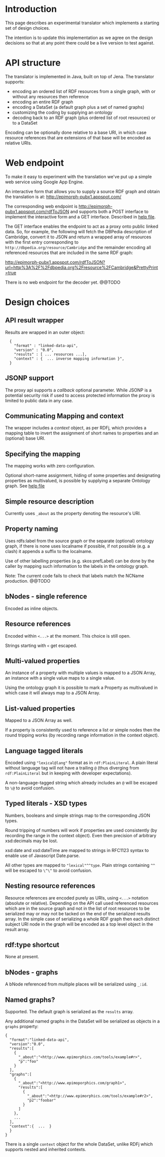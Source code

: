 

# Introduction #

This page describes an experimental translator which implements a starting set of design choices.

The intention is to update this implementation as we agree on the design decisions so that at any point there could be a live version to test against.

# API structure #

The translator is implemented in Java, built on top of Jena.
The translator supports:
  * encoding an ordered list of RDF resources from a single graph, with or without any resources then reference
  * encoding an entire RDF graph
  * encoding a DataSet (a default graph plus a set of named graphs)
  * customizing the coding by supplying an ontology
  * decoding back to an RDF graph (plus ordered list of root resources) or to a DataSet

Encoding can be optionally done relative to a base URI, in which case resource references that are extensions of that base will be encoded as relative URIs.

# Web endpoint #

To make it easy to experiment with the translation we've put up a simple web service using Google App Engine.

An interactive form that allows you to supply a source RDF graph and obtain the translation is at:  http://epimorph-pubx1.appspot.com/

The corresponding web endpoint is http://epimorph-pubx1.appspot.com/rdfToJSON and supports both a POST interface to implement the interactive form and a GET interface. Described in [help file](http://epimorph-pubx1.appspot.com/help.html).

The GET interface enables the endpoint to act as a proxy onto public linked data. So, for example, the following will fetch the DBPedia description of Cambridge, convert it to JSON and return a wrapped array of resources with the first entry corresponding to `http://dbpedia.org/resource/Cambridge` and the remainder encoding all referenced resources that are included in the same RDF graph:

http://epimorph-pubx1.appspot.com/rdfToJSON?url=http%3A%2F%2Fdbpedia.org%2Fresource%2FCambridge&PrettyPrint=true

There is no web endpoint for the decoder yet. @@TODO

# Design choices #

## API result wrapper ##

Results are wrapped in an outer object:

```
  {
    "format" : "linked-data-api",
    "version" : "0.0",
    "results" : [ ... resources ...],
    "context" : {  ... inverse mapping information }",
  }
```

## JSONP support ##

The proxy api supports a _callback_ optional parameter. While JSONP is a potential security risk if used to access protected information the proxy is limited to public data in any case.

## Communicating Mapping and context ##

The wrapper includes a _context_ object, as per RDFj, which provides a mapping table to invert the assignment of short names to properties and an (optional) base URI.

## Specifying the mapping ##

The mapping works with zero configuration.

Optional short-name assignment, hiding of some properties and designating properties as multivalued, is possible by supplying a separate Ontology graph. See [help file](http://epimorph-pubx1.appspot.com/help.html#ontology)

## Simple resource description ##

Currently uses `_about` as the property denoting the resource's URI.

## Property naming ##

Uses rdfs:label from the source graph or the separate (optional) ontology graph, if there is none uses localname if possible, if not possible (e.g. a clash) it appends a suffix to the localname.

Use of other labelling properties (e.g. skos:prefLabel) can be done by the caller by mapping such information to the labels in the ontology graph.

Note: The current code fails to check that labels match the NCName production. @@TODO

## bNodes - single reference ##

Encoded as inline objects.

## Resource references ##

Encoded within `<...>` at the moment. This choice is still open.

Strings starting with `<` get escaped.

## Multi-valued properties ##

An instance of a property with multiple values is mapped to a JSON Array, an instance with a single value maps to a single value.

Using the ontology graph it is possible to mark a Property as multivalued in which case it will always map to a JSON Array.

## List-valued properties ##

Mapped to a JSON Array as well.

If a property is consistently used to reference a list or simple nodes then the round tripping works (by recording range information in the context object).

## Language tagged literals ##

Encoded using `"lexical@lang"` format as in `rdf:PlainLiteral`. A plain literal without language tag will not have a trailing `@` (thus diverging from `rdf:PlainLiteral` but in keeping with developer expectations).

A non-language-tagged string which already includes an `@` will be escaped to `\@` to avoid confusion.

## Typed literals - XSD types ##

Numbers, booleans and simple strings map to the corresponding JSON types.

Round tripping of numbers will work if properties are used consistently (by recording the range in the context object). Even then precision of arbitrary xsd:decimals may be lost.

xsd:date and xsd:dateTime are mapped to strings in RFC1123 syntax to enable use of Javascript Date.parse.

All other types are mapped to `"lexical"^^type`. Plain strings containing `^^` will be escaped to `\^\^` to avoid confusion.

## Nesting resource references ##

Resource references are encoded purely as URIs, using `<...>` notation (absolute or relative). Depending on the API call used referenced resources which are in the source graph and not in the list of root resources to be serialized may or may not be tacked on the end of the serialized results array.  In the simple case of serializing a whole RDF graph then each distinct subject URI node in the graph will be encoded as a top level object in the result array.

## rdf:type shortcut ##

None at present.

## bNodes - graphs ##

A bNode referenced from multiple places will be serialized using `_:id`.

## Named graphs? ##

Supported. The default graph is serialized as the `results` array.

Any additional named graphs in the DataSet will be serialized as objects in a `graphs` property:

```
{
  "format":"linked-data-api",
  "version":"0.0",
  "results":[
    {
      "_about":"<http://www.epimorphics.com/tools/example#r>",
      "p":"foo"
    }
  ],
  "graphs":[
    {
      "_about":"<http://www.epimoporphics.com/graph1>",
      "results":[
        {
          "_about":"<http://www.epimorphics.com/tools/example#r2>",
          "p2":"foobar"
        }
      ]
    },
    ...
  ],
  "context":{  ...  }
  }
}
```

There is a single `context` object for the whole DataSet, unlike RDFj which supports nested and inherited contexts.